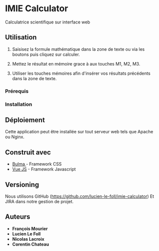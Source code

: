 # IMIE Calculator

Calculatrice scientifique sur interface web

## Utilisation

1. Saisisez la formule mathématique dans la zone de texte ou via les boutons puis cliquez sur calculer.

2. Mettez le résultat en mémoire grace à aux touches M1, M2, M3.

3. Utiliser les touches mémoires afin d'insérer vos résultats précédents dans la zone de texte.


### Prérequis


### Installation



## Déploiement

Cette application peut être installée sur tout serveur web tels que Apache ou Nginx.

## Construit avec

* [Bulma ](http://bulma.io/) - Framework CSS
* [Vue JS](https://fr.vuejs.org/v2/guide/) - Framework Javascript


## Versioning

Nous utilisons GitHub (https://github.com/lucien-le-foll/imie-calculator)
Et JIRA dans notre gestion de projet.


## Auteurs

* **François Mourier** 
* **Lucien Le Foll** 
* **Nicolas Lacroix** 
* **Corentin Chateau** 



